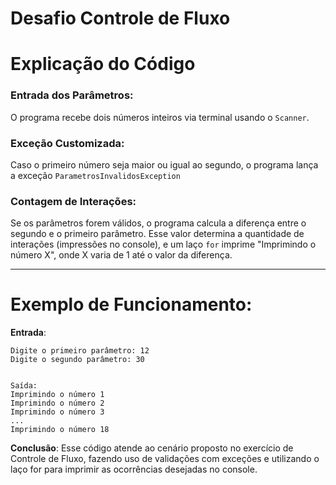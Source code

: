 # Desafio Controle de Fluxo

# Explicação do Código

### Entrada dos Parâmetros:
O programa recebe dois números inteiros via terminal usando o `Scanner`.

### Exceção Customizada:
Caso o primeiro número seja maior ou igual ao segundo, o programa lança a exceção `ParametrosInvalidosException`

### Contagem de Interações:
Se os parâmetros forem válidos, o programa calcula a diferença entre o segundo e o primeiro parâmetro. Esse valor determina a quantidade de interações (impressões no console), e um laço `for` imprime "Imprimindo o número X", onde X varia de 1 até o valor da diferença.

---

# Exemplo de Funcionamento:

**Entrada**:
```plaintext
Digite o primeiro parâmetro: 12
Digite o segundo parâmetro: 30


Saída:
Imprimindo o número 1
Imprimindo o número 2
Imprimindo o número 3
...
Imprimindo o número 18

```
**Conclusão**:
Esse código atende ao cenário proposto no exercício de Controle de Fluxo, fazendo uso de validações com exceções e utilizando o laço for para imprimir as ocorrências desejadas no console.
